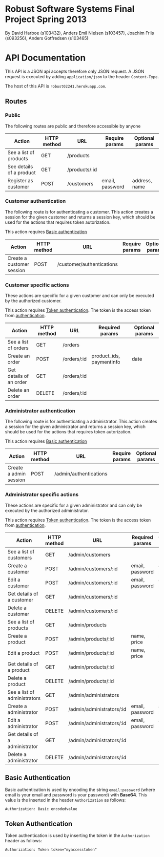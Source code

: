 # Robust Software Systems Final Project Spring 2013

By David Harboe (s103432),
Anders Emil Nielsen (s103457),
Joachim Friis (s093256),
Anders Gotfredsen (s103465)

# API Documentation

This API is a JSON api accepts therefore only JSON request. A JSON request is executed by adding ```application/json``` to the header ```Content-Type```.

The host of this API is ```robust02241.herokuapp.com```.

## Routes

### Public

The following routes are public and therefore accessible by anyone

| Action                   | HTTP method | URL           | Require params  | Optional params |
| -------------------------| ----------- | ------------- | --------------  | --------------- |
| See a list of products   | GET         | /products     |                 |                 |
| See details of a product | GET         | /products/:id |                 |                 |
| Register as customer     | POST        | /customers    | email, password | address, name   |

### <a name="customer_auth">Customer authentication</a>

The following route is for authenticating a customer. This action creates a session for the given customer and returns a session key, which should be used for the actions that requires token autorization.

This action requires [Basic authentication](#basicauth)

| Action                    | HTTP method | URL                       | Require params  | Optional params |
| ------------------------- | ----------- | ------------------------- | --------------  | --------------- |
| Create a customer session | POST        | /customer/authentications |                 |                 |

### Customer specific actions

These actions are specific for a given customer and can only be executed by the authorized customer.

This action requires [Token authentication](#tokenauth). The token is the access token from [authentication](#customer_auth).

| Action                   | HTTP method | URL           | Required params          | Optional params |
| -------------------------| ----------- | ------------- | ------------------------ | --------------- |
| See a list of orders     | GET         | /orders       |                          |                 |
| Create an order          | POST        | /orders/:id   | product_ids, paymentinfo | date            |
| Get details of an order  | GET         | /orders/:id   |                          |                 |
| Delete an order          | DELETE      | /orders/:id   |                          |                 |

### <a name="admin_auth">Administrator authentication</a>

The following route is for authenticating a administrator. This action creates a session for the given administrator and returns a session key, which should be used for the actions that requires token autorization.

This action requires [Basic authentication](#basicauth)

| Action                   | HTTP method | URL                       | Require params  | Optional params |
| -------------------------| ----------- | ------------------------- | --------------  | --------------- |
| Create a admin session   | POST        | /admin/authentications    |                 |                 |

### Administrator specific actions

These actions are specific for a given administrator and can only be executed by the authorized administrator.

This action requires [Token authentication](#tokenauth). The token is the access token from [authentication](#admin_auth).

| Action                          | HTTP method | URL                         | Required params          | Optional params |
| ------------------------------- | ----------- | --------------------------- | ------------------------ | --------------- |
| See a list of customers         | GET         | /admin/customers            |                          |                 |
| Create a customer               | POST        | /admin/customers/:id        | email, password          | address, name   |
| Edit a customer                 | POST        | /admin/customers/:id        | email, password          | address, name   |
| Get details of a customer       | GET         | /admin/customers/:id        |                          |                 |
| Delete a customer               | DELETE      | /admin/customers/:id        |                          |                 |
| See a list of products          | GET         | /admin/products             |                          |                 |
| Create a product                | POST        | /admin/products/:id         | name, price              | name, price     |
| Edit a product                  | POST        | /admin/products/:id         | name, price              | name, price     |
| Get details of a product        | GET         | /admin/products/:id         |                          |                 |
| Delete a product                | DELETE      | /admin/products/:id         |                          |                 |
| See a list of administrators    | GET         | /admin/administrators       |                          |                 |
| Create a administrator          | POST        | /admin/administrators/:id   | email, password          | address, name   |
| Edit a administrator            | POST        | /admin/administrators/:id   | email, password          | address, name   |
| Get details of a administrator  | GET         | /admin/administrators/:id   |                          |                 |
| Delete a administrator          | DELETE      | /admin/administrators/:id   |                          |                 |

## <a name="basicauth">Basic Authentication</a>
Basic authentication is used by encoding the string ```email:password``` (where email is your email and password is your password) with **Base64**. This value is the inserted in the header ```Authorization``` as follows:

```Authorization: Basic encodedvalue```

## <a name="tokenauth">Token Authentication</a>
Token authentication is used by inserting the token in the ```Authorization``` header as follows:

```Authorization: Token token="myaccesstoken"```


